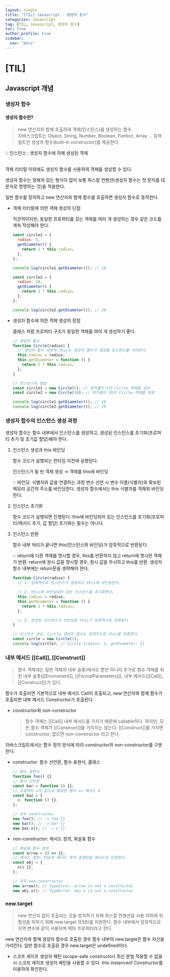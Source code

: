 ```yaml
---
layout: single
title: "[TIL] Javascript - 생성자 함수"
categories: Javascript
tag: [TIL, Javascript, 생성자 함수]
toc: true
author_profile: true
sidebar:
  nav: "docs"
---
```


# [TIL]

## Javascript 개념

### 생성자 함수

#### 생성자 함수란?

> new 연산자와 함께 호출하여 객체(인스턴스)를 생성하는 함수.
> <br>자바스크립트는 Object, String, Number, Boolean, Funtion, Array ... 등의 빌트인 생성자 함수(built-in constructor)를 제공한다.

<aside>
  💡 인스턴스 : 생성자 함수에 의해 생성된 객체
</aside>

<br>

객체 리터럴 이외에도 생성자 함수를 사용하여 객체를 생성할 수 있다.

생성자 함수는 정해져 있는 형식이 없어 보통 파스칼 컨벤션(생성자 함수는 첫 문자를 대문자로 명명하는 것)을 적용한다.

일반 함수를 정의하고 new 연산자와 함께 함수를 호출하면 생성자 함수로 동작한다.

- 객체 리터럴에 의한 객체 생성의 단점

  직관적이지만, 동일한 프로퍼티를 갖는 객체를 여러 개 생성하는 경우 같은 코드를 계속 작성해야 한다.

  ```jsx
  const circle1 = {
    radius: 5,
    getDiameter() {
      return 2 * this.radius;
    },
  };

  console.log(circle1.getDiameter()); // 10

  const circle2 = {
    radius: 10,
    getDiameter() {
      return 2 * this.radius;
    },
  };

  console.log(circle2.getDiameter()); // 20
  ```

- 생성자 함수에 의한 객체 생성의 장점

  클래스 처럼 프로퍼티 구조가 동일한 객체를 여러 개 생성하기 좋다.

  ```jsx
  // 생성자 함수
  function Circle(radius) {
    // 생성자 함수 내부의 this는 생성자 함수가 생성할 인스턴스를 가리킨다.
    this.radius = radius;
    this.getDiameter = function () {
      return 2 * this.radius;
    };
  }

  // 인스턴스의 생성
  const circle1 = new Circle(5); // 반지름이 5인 Circle 객체를 생성
  const circle2 = new Circle(10); // 반지름이 10인 Circle 객체를 생성

  console.log(circle1.getDiameter()); // 10
  console.log(circle2.getDiameter()); // 20
  ```

### 생성자 함수의 인스턴스 생성 과정

생성자 함수는 함수 내부에서 인스턴스를 생성하고, 생성된 인스턴스를 초기화(프로퍼티 추가 및 초기값 할당)해야 한다.

1. 인스턴스 생성과 this 바인딩

   함수 코드가 실행되는 런타임 이전에 실행된다.

   인스턴스가 될 빈 객체 생성 → 객체를 this에 바인딩

   <aside>
     💡 바인딩: 식별자와 값을 연결하는 과정
     변수 선언 시 변수 이름(식별자)와 확보된 메모리 공간의 주소를 바인딩한다.
     생성자 함수에서는 this 식별자를 객체와 바인딩한다.
   </aside>

2. 인스턴스 초기화

   함수 코드가 실행되면 진행된다.
   this에 바인딩되어 있는 인스턴스를 초기화(프로퍼티/메서드 추가, 값 할당)
   초기화는 필수는 아니다.

3. 인스턴스 반환

   함수 내부 처리가 끝나면 this(인스턴스와 바인딩)가 암묵적으로 반환된다.

   <aside>
     💡 return에 다른 객체를 명시할 경우, this를 반환하지 않고 return에 명시한 객체가 반환.
     return에 원시 값을 명시할 경우, 원시 값을 무시하고 this를 반환.
     생성자 함수 내부에는 return문을 생략해야 한다.
   </aside>

   ```jsx
   function Circle(radius) {
     // 1. 암묵적으로 인스턴스가 생성되고 this에 바인딩된다.

     // 2. this에 바인딩되어 있는 인스턴스를 초기화한다.
     this.radius = radius;
     this.getDiameter = function () {
       return 2 * this.radius;
     };

     // 3. 완성된 인스턴스가 바인딩된 this가 암묵적으로 반환된다
   }

   // 인스턴스 생성. Circle 생성자 함수는 암묵적으로 this를 반환한다.
   const circle = new Circle(1);
   console.log(circle); // Circle {radius: 1, getDiameter: ƒ}
   ```

### 내부 메서드 [[Call]], [[Construct]]

> 함수 객체에는 일반 객체의 내부 슬롯/메서드 뿐만 아니라 추가로
> 함수 객체를 위한 내부 슬롯([[Enviroment]], [[FormalParameters]]), 내부 메서드([[Call]], [[Construct]])가 있다.

함수가 호출되면 기본적으로 내부 메서드 Call이 호출되고,
new 연산자와 함께 함수가 호출되면 내부 메서드 Constructor가 호출된다.

- constructor와 non-constructor
  > 함수 객체는 [[Call]] 내부 메서드를 가지기 때문에 callable하다.
  > 하지만, 모든 함수 객체가 [[Construct]]를 가지지는 않는다.
  > [[Construct]]를 가지면 constructor, 없으면 non-constructor 라고 한다.

자바스크립트에서는 함수 정의 방식에 따라 constructor와 non-constructor를 구분한다.

- constructor: 함수 선언문, 함수 표현식, 클래스

  ```jsx
  // 함수 표현식
  function foo() {}
  // 함수 선언문
  const bar = function () {};
  // 프로퍼티 x의 값으로 할당된 함수 => 메서드 X
  const baz = {
    x: function () {},
  };

  // 모두 constructor
  new foo(); // -> foo {}
  new bar(); // -> bar {}
  new baz.x(); // -> x {}
  ```

- non-constructor: 메서드 정의, 화살표 함수

  ```jsx
  // 화살표 함수 정의
  const arrow = () => {};
  // 메서드 정의: ES6의 메서드 축약 표현만을 메서드로 인정한다.
  const obj = {
    x() {},
  };

  // 모두 non-constructor
  new arrow(); // TypeError: arrow is not a constructor
  new obj.x(); // TypeError: obj.x is not a constructor
  ```

### new.target

> new 연산자 없이 호출되는 것을 방지하기 위해 파스칼 컨벤션을 사용 이외에 위험성을 피하기 위해 new.target (ES6)를 지원한다.
> 함수 내부에서 암묵적으로 지역 변수와 같이 사용되며 메타 프로퍼티라고 한다.

new 연산자와 함께 생성자 함수로 호출된 경우 함수 내부의 new.target은 함수 자신을 가리킨다.
일반 함수로 호출된 경우 new.target은 undefined이다.

- 스코프 세이프 생성자 패턴 (scope-safe constructor)
  최신 문법 적용할 수 없을 시 스코프 세이프 생성자 패턴을 사용할 수 있다.
  this instanceof Constructor를 이용하여 확인한다.
